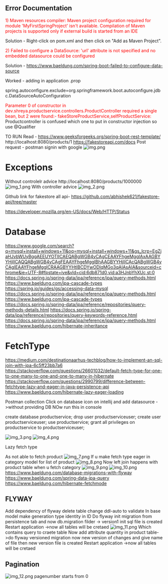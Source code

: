 ## Error Documentation
<font color="red">1) Maven resources compiler: Maven project configuration required for module 'MyFirstSpringProject' isn't available. Compilation of Maven projects is supported only if external build is started from an IDE</font>

Solution - Right-click on pom.xml and then click on "Add as Maven Project". 

<font color="red">2) Failed to configure a DataSource: 'url' attribute is not specified and no embedded datasource could be configured </font>

Solution - https://www.baeldung.com/spring-boot-failed-to-configure-data-source

Worked - adding in application .prop

spring.autoconfigure.exclude=org.springframework.boot.autoconfigure.jdbc.DataSourceAutoConfiguration

<font color="red"> Parameter 0 of constructor in dev.shreya.productservice.controllers.ProductController required a single bean, but 2 were found:- fakeStoreProductService,selfProductService:</font>
Productcontroller is confused which one to put in constructor injection so use @Qualifier


TO RUN
Read - https://www.geeksforgeeks.org/spring-boot-rest-template/
http://localhost:8080/products/1
https://fakestoreapi.com/docs
Post request - postman signin with google
![img.png](img.png)

# Exceptions
 Without controlelr advice
 http://localhost:8080/products/1000000
![img_1.png](img_1.png)
With controller advice
![img_2.png](img_2.png)

Github link for fakestore all api-
https://github.com/abhishek621/fakestore-api/tree/master

https://developer.mozilla.org/en-US/docs/Web/HTTP/Status


# Database
https://www.google.com/search?q=mysql+install+windows+11&oq=mysql+install+windows+11&gs_lcrp=EgZjaHJvbWUyBggAEEUYOTIICAEQABgWGB4yCAgCEAAYFhgeMggIAxAAGBYYHjIICAQQABgWGB4yCAgFEAAYFhgeMggIBhAAGBYYHjIICAcQABgWGB4yCAgIEAAYFhgeMggICRAAGBYYHtIBCDYwODlqMGo3qAIAsAIA&sourceid=chrome&ie=UTF-8#fpstate=ive&vld=cid:6db871d0,vid:a3HJnbYhXUc,st:0
https://docs.spring.io/spring-data/jpa/reference/jpa/query-methods.html
https://www.baeldung.com/jpa-cascade-types
https://spring.io/guides/gs/accessing-data-mysql
https://docs.spring.io/spring-data/jpa/reference/jpa/query-methods.html
https://www.baeldung.com/jpa-cascade-types
https://docs.spring.io/spring-data/jpa/reference/repositories/query-methods-details.html
https://docs.spring.io/spring-data/jpa/reference/repositories/query-keywords-reference.html
https://docs.spring.io/spring-data/jpa/reference/jpa/query-methods.html
https://www.baeldung.com/hibernate-inheritance
# FetchType
https://medium.com/destinationaarhus-techblog/how-to-implement-an-sql-join-with-jpa-6c5ff23bb7a6
https://stackoverflow.com/questions/26601032/default-fetch-type-for-one-to-one-many-to-one-and-one-to-many-in-hibernate
https://stackoverflow.com/questions/2990799/difference-between-fetchtype-lazy-and-eager-in-java-persistence-api
https://www.baeldung.com/hibernate-lazy-eager-loading

Postman collection 
Click on database icon on intellij and add datasource ->without providing DB
NOw run this in console

create database productservice;
drop user productserviceuser;
create  user productserviceuser;
use productservice;
grant all privileges on productservice to productserviceuser;

![img_3.png](img_3.png)
![img_4.png](img_4.png)

Lazy fetch type

As not able to fetch product
![img_7.png](img_7.png)
If u make fetch type eager in category model for list of product
![img_8.png](img_8.png)
Now left join happens with product table when u fetch category
![img_9.png](img_9.png)
![img_10.png](img_10.png)
https://www.baeldung.com/database-migrations-with-flyway
https://www.baeldung.com/spring-data-jpa-query
https://www.baeldung.com/hibernate-fetchmode
## FLYWAY
Add dependency of flyway
delete table
change ddl-auto to validate
In base model make generation type identity in ID
Do flyway init migration from persistence tab  and now db.migration filder -> version1 init sql file is created
Restart application ->now all tables will be cretaed
![img_11.png](img_11.png)
Which contains query to craete table
Now add attribute quantity in product table->do flyway versioned   migration now new version of changes and give name of file then new version file is created
Restart application ->now all tables will be cretaed

## Pagination
![img_12.png](img_12.png)
pagenumber starts from 0